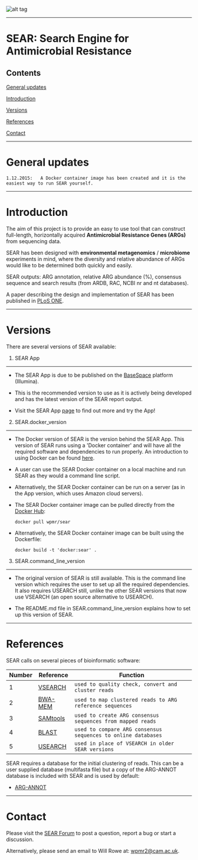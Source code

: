 ![alt tag](http://i.imgsafe.org/22ed408.jpg)

-----------


SEAR: Search Engine for Antimicrobial Resistance
====

Contents
----
[General updates](https://github.com/wpmr2/sear#general-updates)

[Introduction](https://github.com/wpmr2/sear#introduction)

[Versions](https://github.com/wpmr2/sear#versions)

[References](https://github.com/wpmr2/sear#references)

[Contact](https://github.com/wpmr2/sear#contact)

-----------


General updates
====

    1.12.2015:   A Docker container image has been created and it is the easiest way to run SEAR yourself.

-----------


Introduction
====

The aim of this project is to provide an easy to use tool that can construct full-length, horizontally acquired **Antimicrobial Resistance Genes (ARGs)** from sequencing data.

SEAR has been designed with **environmental metagenomics** / **microbiome** experiments in mind, where the diversity and relative abundance of ARGs would like to be determined both quickly and easily.

SEAR outputs: ARG annotation, relative ARG abundance (%), consensus sequence and search results (from ARDB, RAC, NCBI nr and nt databases).

A paper describing the design and implementation of SEAR has been published in [PLoS ONE](http://doi.org/10.1371/journal.pone.0133492).

-----------


Versions
====

There are several versions of SEAR available:

1.	SEAR App
----

+ The SEAR App is due to be published on the [BaseSpace](https://basespace.illumina.com/home/sequence) platform (Illumina).

+ This is the recommended version to use as it is actively being developed and has the latest version of the SEAR report output.

+ Visit the SEAR App [page](https://basespace.illumina.com/apps/2083081/SEAR-Antibiotic-Resistance?preferredversion) to find out more and try the App!


2.	SEAR.docker_version
----

+ The Docker version of SEAR is the version behind the SEAR App. This version of SEAR runs using a 'Docker container' and will have all the required software and dependencies to run properly. An introduction to using Docker can be found [here](https://training.docker.com/).

+ A user can use the SEAR Docker container on a local machine and run SEAR as they would a command line script. 

+ Alternatively, the SEAR Docker container can be run on a server (as in the App version, which uses Amazon cloud servers).

+ The SEAR Docker container image can be pulled directly from the [Docker Hub](https://hub.docker.com/r/wpmr/sear/):

    `docker pull wpmr/sear`

+ Alternatively, the SEAR Docker container image can be built using the Dockerfile:

    `docker build -t 'docker:sear' .`


3.	SEAR.command_line_version
----

+ The original version of SEAR is still available. This is the command line version which requires the user to set up all the required dependencies. It also requires USEARCH still, unlike the other SEAR versions that now use VSEARCH (an open source alternative to USEARCH).

+ The README.md file in SEAR.command_line_version explains how to set up this version of SEAR.

-----------


References
====

SEAR calls on several pieces of bioinformatic software: 


Number | Reference | Function
------ | --------- | --------
1 | [VSEARCH](https://github.com/torognes/vsearch) | `used to quality check, convert and cluster reads`
2 | [BWA-MEM](http://arxiv.org/abs/1303.3997) | `used to map clustered reads to ARG reference sequences`
3 | [SAMtools](http://www.ncbi.nlm.nih.gov/pubmed/19505943) | `used to create ARG consensus sequences from mapped reads`
4 | [BLAST](http://www.ncbi.nlm.nih.gov/pubmed/2231712) | `used to compare ARG consensus sequences to online databases`
5 | [USEARCH](http://www.drive5.com/usearch/) | `used in place of VSEARCH in older SEAR versions`

SEAR requires a database for the initial clustering of reads. This can be a user supplied database (multifasta file) but a copy of the ARG-ANNOT database is included with SEAR and is used by default:

+ [ARG-ANNOT](http://www.ncbi.nlm.nih.gov/pubmed/24145532)

-----------


Contact
====

Please visit the [SEAR Forum](https://groups.google.com/forum/#!forum/sear) to post a question, report a bug or start a discussion.

Alternatively, please send an email to Will Rowe at: [wpmr2@cam.ac.uk](mailto:wpmr2@cam.ac.uk?subject=SEAR).
